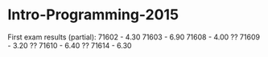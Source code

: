 # Intro-Programming-2015

First exam results (partial):
71602 - 4.30
71603 - 6.90
71608 - 4.00 ??
71609 - 3.20 ??
71610 - 6.40 ??
71614 - 6.30
